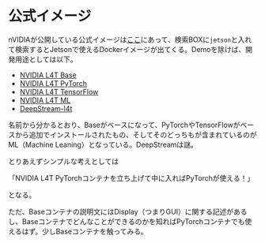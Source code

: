 # 公式イメージ

nVIDIAが公開している公式イメージは[ここ](https://ngc.nvidia.com/catalog/containers)にあって、検索BOXに`jetson`と入れて検索するとJetsonで使えるDockerイメージが出てくる。Demoを除けば、開発用途としては以下。

* [NVIDIA L4T Base](https://ngc.nvidia.com/catalog/containers/nvidia:l4t-base)
* [NVIDIA L4T PyTorch](https://ngc.nvidia.com/catalog/containers/nvidia:l4t-pytorch)
* [NVIDIA L4T TensorFlow](https://ngc.nvidia.com/catalog/containers/nvidia:l4t-tensorflow)
* [NVIDIA L4T ML](https://ngc.nvidia.com/catalog/containers/nvidia:l4t-ml)
* [DeepStream-l4t](https://ngc.nvidia.com/catalog/containers/nvidia:deepstream-l4t)

名前から分かるとおり、Baseがベースになって、PyTorchやTensorFlowがベースから追加でインストールされたもの、そしてそのどっちもが含まれているのがML（Machine Leaning）となっている。DeepStreamは謎。

とりあえずシンプルな考えとしては

「NVIDIA L4T PyTorchコンテナを立ち上げて中に入ればPyTorchが使える！」

となる。

ただ、Baseコンテナの説明文にはDisplay（つまりGUI）に関する記述があるし、Baseコンテナでどんなことができるのかを知ればPyTorchコンテナでも使えるはず。少しBaseコンテナを触ってみる。

